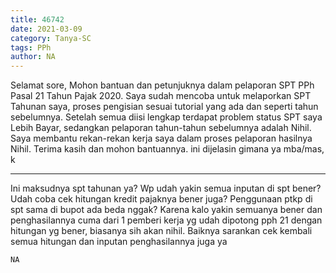```yaml
---
title: 46742
date: 2021-03-09
category: Tanya-SC
tags: PPh
author: NA
---
```


Selamat sore, Mohon bantuan dan petunjuknya dalam pelaporan SPT PPh Pasal 21 Tahun Pajak 2020. Saya sudah mencoba untuk melaporkan SPT Tahunan saya, proses pengisian sesuai tutorial yang ada dan seperti tahun sebelumnya. Setelah semua diisi lengkap terdapat problem status SPT saya Lebih Bayar, sedangkan pelaporan tahun-tahun sebelumnya adalah Nihil. Saya membantu rekan-rekan kerja saya dalam proses pelaporan hasilnya Nihil. Terima kasih dan mohon bantuannya. ini dijelasin gimana ya mba/mas, k

---

Ini maksudnya spt tahunan ya? Wp udah yakin semua inputan di spt bener? Udah coba cek hitungan kredit pajaknya bener juga? Penggunaan ptkp di spt sama di bupot ada beda nggak? Karena kalo yakin semuanya bener dan penghasilannya cuma dari 1 pemberi kerja yg udah dipotong pph 21 dengan hitungan yg bener, biasanya sih akan nihil. Baiknya sarankan cek kembali semua hitungan dan inputan penghasilannya juga ya

`NA`
